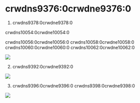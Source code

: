 # crwdns9376:0crwdne9376:0

1. crwdns9378:0crwdne9378:0

crwdns10054:0crwdne10054:0

crwdns10056:0crwdne10056:0 crwdns10058:0crwdne10058:0 crwdns10060:0crwdne10060:0 crwdns10062:0crwdne10062:0

![](crwdns10064:0crwdne10064:0)

2. crwdns9392:0crwdne9392:0

![](crwdns10066:0crwdne10066:0)

3. crwdns9396:0crwdne9396:0 crwdns9398:0crwdne9398:0

![](crwdns10068:0crwdne10068:0)
